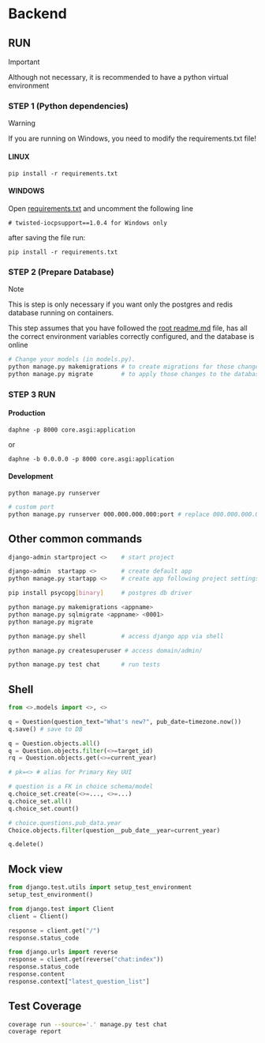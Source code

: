 # Backend

## RUN

> [!IMPORTANT]
> Although not necessary, it is recommended to have a python virtual environment

### STEP 1 (Python dependencies)

> [!WARNING]
> If you are running on Windows, you need to modify the requirements.txt file!

#### LINUX

```
pip install -r requirements.txt
```

#### WINDOWS

Open [requirements.txt](requirements.txt) and uncomment the following line

```
# twisted-iocpsupport==1.0.4 for Windows only
```

after saving the file run:

```
pip install -r requirements.txt
```

### STEP 2 (Prepare Database)

> [!NOTE]
> This is step is only necessary if you want only the postgres and redis database running on containers.

This step assumes that you have followed the [root readme.md](../README.md) file, has all the correct environment variables correctly configured, and the database is online

```sh
# Change your models (in models.py).
python manage.py makemigrations # to create migrations for those changes
python manage.py migrate        # to apply those changes to the database.
```

### STEP 3 RUN

#### Production

```
daphne -p 8000 core.asgi:application
```
or
```
daphne -b 0.0.0.0 -p 8000 core.asgi:application
```

#### Development

```
python manage.py runserver
```

```sh
# custom port
python manage.py runserver 000.000.000.000:port # replace 000.000.000.000
```

## Other common commands

```sh
django-admin startproject <>    # start project

django-admin  startapp <>       # create default app
python manage.py startapp <>    # create app following project settings

pip install psycopg[binary]     # postgres db driver

python manage.py makemigrations <appname>
python manage.py sqlmigrate <appname> <0001>
python manage.py migrate

python manage.py shell          # access django app via shell

python manage.py createsuperuser # access domain/admin/

python manage.py test chat      # run tests
```

## Shell

```python
from <>.models import <>, <>

q = Question(question_text="What's new?", pub_date=timezone.now())
q.save() # save to DB

q = Question.objects.all()
q = Question.objects.filter(<>=target_id)
rq = Question.objects.get(<>=current_year)

# pk=<> # alias for Primary Key UUI

# question is a FK in choice schema/model
q.choice_set.create(<>=..., <>=...)
q.choice_set.all()
q.choice_set.count()

# choice.questions.pub_data.year 
Choice.objects.filter(question__pub_date__year=current_year)

q.delete()
```

## Mock view

```python shell
from django.test.utils import setup_test_environment
setup_test_environment()

from django.test import Client
client = Client()

response = client.get("/")
response.status_code

from django.urls import reverse
response = client.get(reverse("chat:index"))
response.status_code
response.content
response.context["latest_question_list"]
```

## Test Coverage

```sh
coverage run --source='.' manage.py test chat
coverage report
```
